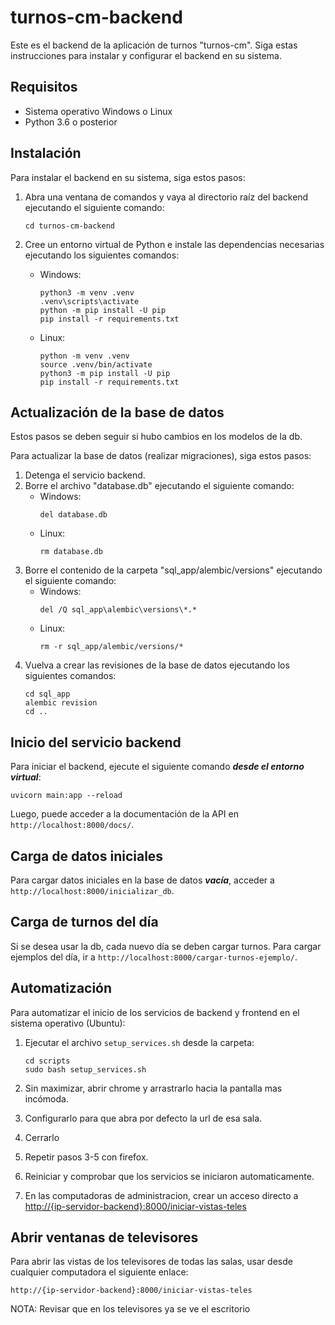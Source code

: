 # turnos-cm-backend

Este es el backend de la aplicación de turnos "turnos-cm". Siga estas instrucciones para instalar y configurar el backend en su sistema.

## Requisitos

- Sistema operativo Windows o Linux
- Python 3.6 o posterior

## Instalación

Para instalar el backend en su sistema, siga estos pasos:

1. Abra una ventana de comandos y vaya al directorio raíz del backend ejecutando el siguiente comando:
    ```    
    cd turnos-cm-backend
    ```

2. Cree un entorno virtual de Python e instale las dependencias necesarias ejecutando los siguientes comandos:
    - Windows:
        ```    
        python3 -m venv .venv
        .venv\scripts\activate
        python -m pip install -U pip
        pip install -r requirements.txt
        ```
    - Linux:
        ```    
        python -m venv .venv
        source .venv/bin/activate
        python3 -m pip install -U pip
        pip install -r requirements.txt
        ```

## Actualización de la base de datos

Estos pasos se deben seguir si hubo cambios en los modelos de la db.

Para actualizar la base de datos (realizar migraciones), siga estos pasos:

1. Detenga el servicio backend.
2. Borre el archivo "database.db" ejecutando el siguiente comando:
    - Windows:
        ```
        del database.db
        ```
    - Linux:
        ```
        rm database.db
        ```
3. Borre el contenido de la carpeta "sql_app/alembic/versions" ejecutando el siguiente comando:
    - Windows:
        ```
        del /Q sql_app\alembic\versions\*.*
        ```
    - Linux:
        ```
        rm -r sql_app/alembic/versions/*
        ```
4. Vuelva a crear las revisiones de la base de datos ejecutando los siguientes comandos:
    ```
    cd sql_app
    alembic revision
    cd ..
    ```

## Inicio del servicio backend

Para iniciar el backend, ejecute el siguiente comando ***desde el entorno virtual***:
```
uvicorn main:app --reload
```

Luego, puede acceder a la documentación de la API en `http://localhost:8000/docs/`.


## Carga de datos iniciales

Para cargar datos iniciales en la base de datos ***vacía***, acceder a `http://localhost:8000/inicializar_db`.

## Carga de turnos del día

Si se desea usar la db, cada nuevo día se deben cargar turnos. Para cargar ejemplos del día, ir a `http://localhost:8000/cargar-turnos-ejemplo/`.

## Automatización

Para automatizar el inicio de los servicios de backend y frontend en el sistema operativo (Ubuntu):

1. Ejecutar el archivo `setup_services.sh` desde la carpeta:
    ```
    cd scripts
    sudo bash setup_services.sh
    ```

2. Sin maximizar, abrir chrome y arrastrarlo hacia la pantalla mas incómoda. 

3. Configurarlo para que abra por defecto la url de esa sala.

4. Cerrarlo

5. Repetir pasos 3-5 con firefox.

6. Reiniciar y comprobar que los servicios se iniciaron automaticamente.

7. En las computadoras de administracion, crear un acceso directo a <http://{ip-servidor-backend}:8000/iniciar-vistas-teles>

## Abrir ventanas de televisores

Para abrir las vistas de los televisores de todas las salas, usar desde cualquier computadora el siguiente enlace:

    http://{ip-servidor-backend}:8000/iniciar-vistas-teles

NOTA: Revisar que en los televisores ya se ve el escritorio